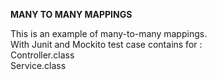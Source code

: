 <b>MANY TO MANY MAPPINGS</b>
<p>
This is an example of many-to-many mappings.<br/>
With Junit and Mockito test case contains for :<br/>
Controller.class
<br>
Service.class
</p>